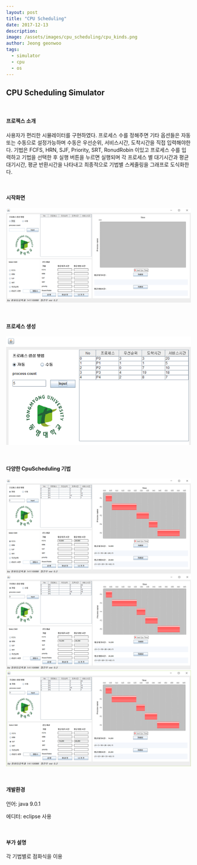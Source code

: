 ```yaml
---
layout: post
title: "CPU Scheduling"
date: 2017-12-13
description:
image: /assets/images/cpu_scheduling/cpu_kinds.png
author: Jeong geonwoo
tags:
  - simulator
  - cpu
  - os
---
```


## CPU Scheduling Simulator

<br/>

#### 프로젝스 소개

사용자가 편리한 시뮬레이터를 구현하였다.
프로세스 수를 정해주면 기타 옵션들은 자동 또는 수동으로 설정가능하며
수동은 우선순위, 서비스시간, 도착시간을 직접 입력해야한다.
기법은 FCFS, HRN, SJF, Priority, SRT, RonudRobin 이있고 프로세스 수를 입력하고
기법을 선택한 후 실행 버튼을 누르면 실행되며
각 프로세스 별 대기시간과 평균 대기시간, 평균 반환시간을 나타내고
최종적으로 기법별 스케줄링을 그래프로 도식화한다.

<br/>

#### 시작화면

![](/assets/images/cpu_scheduling/cpu_main.png)

<br/>

#### 프로세스 생성

![](/assets/images/cpu_scheduling/createProcess.png)

<br/>

#### 다양한 CpuScheduling 기법

![](/assets/images/cpu_scheduling/FCFS.png)
![](/assets/images/cpu_scheduling/HRN.png)
![](/assets/images/cpu_scheduling/SJF.png)

<br/>

#### 개발환경

언어: java 9.0.1

에디터: eclipse 사용

<br/>

#### 부가 설명

각 기법별로 점화식을 이용

<br/>
